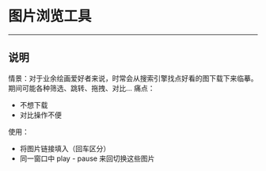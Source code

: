 # 图片浏览工具

---

## 说明

情景：对于业余绘画爱好者来说，时常会从搜索引擎找点好看的图下载下来临摹。期间可能各种筛选、跳转、拖拽、对比...
痛点：
 - 不想下载
 - 对比操作不便

使用：
 - 将图片链接填入（回车区分）
 - 同一窗口中 play - pause 来回切换这些图片
